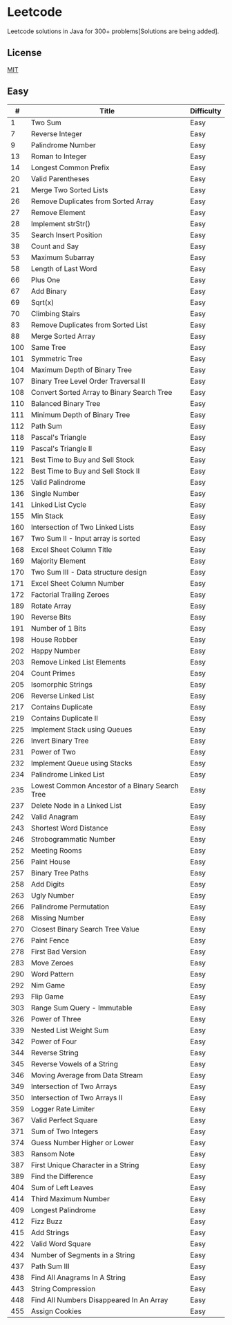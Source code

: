 # Leetcode

Leetcode solutions in Java for 300+ problems[Solutions are being added].

## License
[MIT](https://github.com/scaffeinate/leetcode/blob/master/LICENSE)

## Easy

| # | Title | Difficulty |
|---| ----- | ---------- |
1|Two Sum|Easy|
7|Reverse Integer|Easy|
9|Palindrome Number|Easy|
13|Roman to Integer|Easy|
14|Longest Common Prefix|Easy|
20|Valid Parentheses|Easy|
21|Merge Two Sorted Lists|Easy|
26|Remove Duplicates from Sorted Array|Easy|
27|Remove Element|Easy|
28|Implement strStr()|Easy|
35|Search Insert Position|Easy|
38|Count and Say|Easy|
53|Maximum Subarray|Easy|
58|Length of Last Word|Easy|
66|Plus One|Easy|
67|Add Binary|Easy|
69|Sqrt(x)|Easy|
70|Climbing Stairs|Easy|
83|Remove Duplicates from Sorted List|Easy|
88|Merge Sorted Array|Easy|
100|Same Tree|Easy|
101|Symmetric Tree|Easy|
104|Maximum Depth of Binary Tree|Easy|
107|Binary Tree Level Order Traversal II|Easy|
108|Convert Sorted Array to Binary Search Tree|Easy|
110|Balanced Binary Tree|Easy|
111|Minimum Depth of Binary Tree|Easy|
112|Path Sum|Easy|
118|Pascal's Triangle|Easy|
119|Pascal's Triangle II|Easy|
121|Best Time to Buy and Sell Stock|Easy|
122|Best Time to Buy and Sell Stock II|Easy|
125|Valid Palindrome|Easy|
136|Single Number|Easy|
141|Linked List Cycle|Easy|
155|Min Stack|Easy|
160|Intersection of Two Linked Lists|Easy|
167|Two Sum II - Input array is sorted|Easy|
168|Excel Sheet Column Title|Easy|
169|Majority Element|Easy|
170|Two Sum III - Data structure design|Easy|
171|Excel Sheet Column Number|Easy|
172|Factorial Trailing Zeroes|Easy|
189|Rotate Array|Easy|
190|Reverse Bits|Easy|
191|Number of 1 Bits|Easy|
198|House Robber|Easy|
202|Happy Number|Easy|
203|Remove Linked List Elements|Easy|
204|Count Primes|Easy|
205|Isomorphic Strings|Easy|
206|Reverse Linked List|Easy|
217|Contains Duplicate|Easy|
219|Contains Duplicate II|Easy|
225|Implement Stack using Queues|Easy|
226|Invert Binary Tree|Easy|
231|Power of Two|Easy|
232|Implement Queue using Stacks|Easy|
234|Palindrome Linked List|Easy|
235|Lowest Common Ancestor of a Binary Search Tree|Easy|
237|Delete Node in a Linked List|Easy|
242|Valid Anagram|Easy|
243|Shortest Word Distance|Easy|
246|Strobogrammatic Number|Easy|
252|Meeting Rooms|Easy|
256|Paint House|Easy|
257|Binary Tree Paths|Easy|
258|Add Digits|Easy|
263|Ugly Number|Easy|
266|Palindrome Permutation|Easy|
268|Missing Number|Easy|
270|Closest Binary Search Tree Value|Easy|
276|Paint Fence|Easy|
278|First Bad Version|Easy|
283|Move Zeroes|Easy|
290|Word Pattern|Easy|
292|Nim Game|Easy|
293|Flip Game|Easy|
303|Range Sum Query - Immutable|Easy|
326|Power of Three|Easy|
339|Nested List Weight Sum|Easy|
342|Power of Four|Easy|
344|Reverse String|Easy|
345|Reverse Vowels of a String|Easy|
346|Moving Average from Data Stream|Easy|
349|Intersection of Two Arrays|Easy|
350|Intersection of Two Arrays II|Easy|
359|Logger Rate Limiter|Easy|
367|Valid Perfect Square|Easy|
371|Sum of Two Integers|Easy|
374|Guess Number Higher or Lower|Easy|
383|Ransom Note|Easy|
387|First Unique Character in a String|Easy|
389|Find the Difference|Easy|
404|Sum of Left Leaves|Easy|
414|Third Maximum Number|Easy|
409|Longest Palindrome|Easy|
412|Fizz Buzz|Easy|
415|Add Strings|Easy|
422|Valid Word Square|Easy|
434|Number of Segments in a String|Easy|
437|Path Sum III|Easy|
438|Find All Anagrams In A String|Easy|
443|String Compression|Easy|
448|Find All Numbers Disappeared In An Array|Easy|
455|Assign Cookies|Easy|
